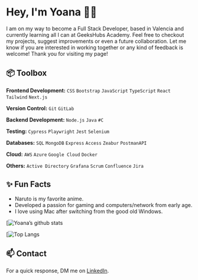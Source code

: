 # Hey, I'm Yoana 👋🏽
I am on my way to become a Full Stack Developer, based in Valencia and currently learning all I can at GeeksHubs Academy. Feel free to checkout my projects, suggest improvements or even a future collaboration. Let me know if you are interested in working together or any kind of feedback is welcome! Thank you for visiting my page!


## 📦 Toolbox
**Frontend Development:** `CSS` `Bootstrap` `JavaScript` `TypeScript` `React`  `Tailwind` `Next.js`
 
**Version Control:** `Git` `GitLab` 

**Backend Development:** `Node.js` `Java` `#C` 

**Testing:** `Cypress` `Playwright` `Jest` `Selenium`

**Databases:** `SQL` `MongoDB` `Express` `Access` `Zeabur` `PostmanAPI`

**Cloud:** `AWS` `Azure` `Google Cloud` `Docker`

**Others:** `Active Directory` `Grafana` `Scrum` `Confluence` `Jira`


## ✨ Fun Facts
- Naruto is my favorite anime.
- Developed a passion for gaming and computers/network from early age.
- I love using Mac after switching from the good old Windows.


[![Yoana’s github stats](https://github-readme-stats.vercel.app/api/top-langs/?username=yoanastamenova&layout=compact&langs_count=10&theme=shadow_blue) 

[![Top Langs](https://github-readme-stats.vercel.app/api?username=yoanastamenova&show_icons=true&theme=shadow_blue)

## 📫 Contact
For a quick response, DM me on [LinkedIn](https://www.linkedin.com/in/yoanastamenova/). 
